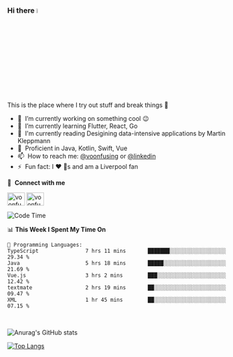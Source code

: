 ### Hi there <img src="https://media.giphy.com/media/hvRJCLFzcasrR4ia7z/giphy.gif" width="5%">
This is the place where I try out stuff and break things :rofl:

- 🔭 &nbsp;I’m currently working on something cool :wink:
- 🌱 &nbsp;I’m currently learning Flutter, React, Go
- 🔖 &nbsp;I'm currently reading Desigining data-intensive applications by Martin Kleppmann
- 🐣 &nbsp;Proficient in Java, Kotlin, Swift, Vue
- 📫 &nbsp;How to reach me: [@voonfusing](https://twitter.com/voonfusing) or [@linkedin](https://www.linkedin.com/in/voonfusing/)
- ⚡ &nbsp;Fun fact: I :heart: :dog:s and am a Liverpool fan

🔗 &nbsp;**Connect with me**
<p align="left">
<a href="https://twitter.com/voonfusing" target="blank"><img align="center" src="https://raw.githubusercontent.com/rahuldkjain/github-profile-readme-generator/master/src/images/icons/Social/twitter.svg" alt="voonfusing" height="30" width="40" /></a>
<a href="https://www.linkedin.com/in/voonfusing/" target="blank"><img align="center" src="https://raw.githubusercontent.com/rahuldkjain/github-profile-readme-generator/master/src/images/icons/Social/linked-in-alt.svg" alt="voonfusing" height="30" width="40" /></a>

<!--START_SECTION:waka-->
![Code Time](http://img.shields.io/badge/Code%20Time-183%20hrs%2021%20mins-blue)

📊 **This Week I Spent My Time On** 

```text
💬 Programming Languages: 
TypeScript               7 hrs 11 mins       ███████░░░░░░░░░░░░░░░░░░   29.34 % 
Java                     5 hrs 18 mins       █████░░░░░░░░░░░░░░░░░░░░   21.69 % 
Vue.js                   3 hrs 2 mins        ███░░░░░░░░░░░░░░░░░░░░░░   12.42 % 
textmate                 2 hrs 19 mins       ██░░░░░░░░░░░░░░░░░░░░░░░   09.47 % 
XML                      1 hr 45 mins        ██░░░░░░░░░░░░░░░░░░░░░░░   07.15 % 
```


<!--END_SECTION:waka-->
<br>

<!-- 📊 &nbsp;**Stats**
<p align="left"> -->
![Anurag's GitHub stats](https://github-readme-stats.vercel.app/api?username=jollyboss123&count_private=true&v=2)

[![Top Langs](https://github-readme-stats.vercel.app/api/top-langs/?username=jollyboss123&layout=compact)](https://github.com/anuraghazra/github-readme-stats)
